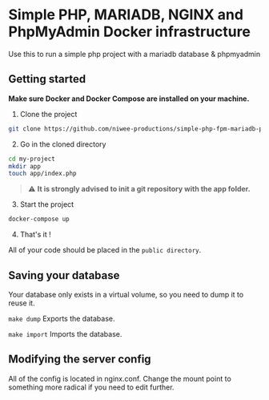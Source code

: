 # Simple PHP, MARIADB, NGINX and PhpMyAdmin Docker infrastructure

Use this to run a simple php project with a mariadb database & phpmyadmin

## Getting started
**Make sure Docker and Docker Compose are installed on your machine.**

1. Clone the project
```bash
git clone https://github.com/niwee-productions/simple-php-fpm-mariadb-pma.git my-project
```

2. Go in the cloned directory
```bash
cd my-project
mkdir app
touch app/index.php
```
> :warning: **It is strongly advised to init a git repository with the app folder.**

3. Start the project
```bash
docker-compose up
```

4. That's it ! 

All of your code should be placed in the `public directory`.

## Saving your database
Your database only exists in a virtual volume, so you need to dump it to reuse it.

`make dump`
Exports the database.

`make import`
Imports the database.

## Modifying the server config
All of the config is located in nginx.conf. Change the mount point to something more radical if you need to edit further.
